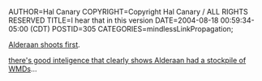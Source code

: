 AUTHOR=Hal Canary
COPYRIGHT=Copyright Hal Canary / ALL RIGHTS RESERVED
TITLE=I hear that in this version
DATE=2004-08-18 00:59:34-05:00 (CDT)
POSTID=305
CATEGORIES=mindlessLinkPropagation;

[Alderaan shoots first](http://slashdot.org/comments.pl?sid=118320&cid=9998015).

[there's good inteligence that clearly shows Alderaan had a stockpile of WMDs](http://slashdot.org/comments.pl?sid=118320&cid=9998152)...
